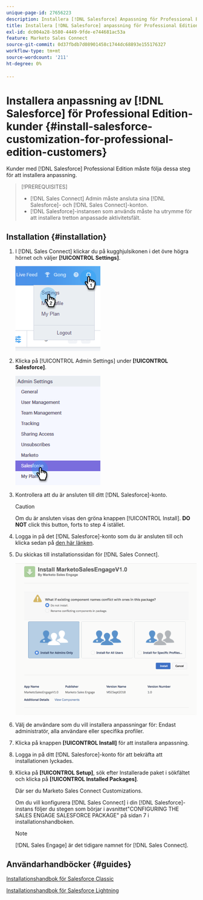 ```yaml
---
unique-page-id: 27656223
description: Installera [!DNL Salesforce] Anpassning för Professional Edition-kunder - Marketo Docs - Produktdokumentation
title: Installera [!DNL Salesforce] anpassning för Professional Edition-kunder
exl-id: dc004a28-b580-4449-9fde-e744681ac53a
feature: Marketo Sales Connect
source-git-commit: 0d37fbdb7d08901458c1744dc68893e155176327
workflow-type: tm+mt
source-wordcount: '211'
ht-degree: 0%

---
```


# Installera anpassning av [!DNL Salesforce] för Professional Edition-kunder {#install-salesforce-customization-for-professional-edition-customers}

Kunder med [!DNL Salesforce] Professional Edition måste följa dessa steg för att installera anpassning.

>[!PREREQUISITES]
>
>* [!DNL Sales Connect] Admin måste ansluta sina [!DNL Salesforce]- och [!DNL Sales Connect]-konton.
>* [!DNL Salesforce]-instansen som används måste ha utrymme för att installera tretton anpassade aktivitetsfält.

## Installation {#installation}

1. I [!DNL Sales Connect] klickar du på kugghjulsikonen i det övre högra hörnet och väljer **[!UICONTROL Settings]**.

   ![](assets/one-4.png)

1. Klicka på [!UICONTROL Admin Settings] under **[!UICONTROL Salesforce]**.

   ![](assets/two-4.png)

1. Kontrollera att du är ansluten till ditt [!DNL Salesforce]-konto.

   >[!CAUTION]
   >
   >Om du är ansluten visas den gröna knappen [!UICONTROL Install]. **DO NOT** click this button, forts to step 4 istället.

1. Logga in på det [!DNL Salesforce]-konto som du är ansluten till och klicka sedan på [den här länken](https://login.salesforce.com/packaging/installPackage.apexp?p0=04t0b000001oWEZ).
1. Du skickas till installationssidan för [!DNL Sales Connect].

   ![](assets/install-package.png)

1. Välj de användare som du vill installera anpassningar för: Endast administratör, alla användare eller specifika profiler.
1. Klicka på knappen **[!UICONTROL Install]** för att installera anpassning.
1. Logga in på ditt [!DNL Salesforce]-konto för att bekräfta att installationen lyckades.
1. Klicka på **[!UICONTROL Setup]**, sök efter Installerade paket i sökfältet och klicka på **[!UICONTROL Installed Packages]**.

   Där ser du Marketo Sales Connect Customizations.

   Om du vill konfigurera [!DNL Sales Connect] i din [!DNL Salesforce]-instans följer du stegen som börjar i avsnittet&quot;CONFIGURING THE SALES ENGAGE SALESFORCE PACKAGE&quot; på sidan 7 i installationshandboken.

   >[!NOTE]
   >
   >[!DNL Sales Engage] är det tidigare namnet för [!DNL Sales Connect].

## Användarhandböcker {#guides}

[Installationshandbok för Salesforce Classic](https://s3.amazonaws.com/tout-user-store/salesforce/assets/Marketo+Sales+Engage+For+Salesforce_+Installation+and+Success+Guide.pdf)

[Installationshandbok för Salesforce Lightning](https://s3.amazonaws.com/tout-user-store/salesforce/assets/SF+Guide+for+Lightning.pdf)
